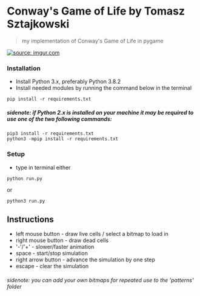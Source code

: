 # Conway's Game of Life by Tomasz Sztajkowski
> my implementation of Conway's Game of Life in pygame

<a href="https://imgur.com/ZwUyCxN"><img src="https://imgur.com/ZwUyCxN.gif" title="source: imgur.com" /></a>

### Installation
- Install Python 3.x, preferably Python 3.8.2
- Install needed modules by running the command below in the terminal
```shell
pip install -r requirements.txt
```
##### sidenote: if Python 2.x is installed on your machine it may be required to use one of the two following commands:
```shell
pip3 install -r requirements.txt
python3 -mpip install -r requirements.txt
```

### Setup

- type in terminal either
```shell
python run.py
```
or
```shell
python3 run.py
```

## Instructions
- left mouse button - draw live cells / select a bitmap to load in
- right mouse button - draw dead cells
- '-'/'+' - slower/faster animation
- space - start/stop simulation
- right arrow button - advance the simulation by one step
- escape - clear the simulation

###### sidenote: you can add your own bitmaps for repeated use to the 'patterns' folder
#

